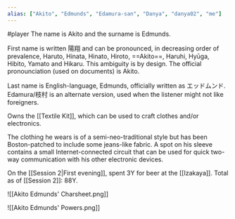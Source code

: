 ```yaml
---
alias: ["Akito", "Edmunds", "Edamura-san", "Danya", "danya02", "me"]
---
```

#player 
The name is Akito and the surname is Edmunds.

First name is written 陽翔 and can be pronounced, in decreasing order of prevalence, Haruto, Hinata, Hinato, Hiroto, ==Akito==, Haruhi, Hyūga, Hibito, Yamato and Hikaru. This ambiguity is by design. The official pronounciation (used on documents) is Akito.

Last name is English-language, Edmunds, officially written as エッドムンド. Edamura/枝村 is an alternate version, used when the listener might not like foreigners.

Owns the [[Textile Kit]], which can be used to craft clothes and/or electronics.

The clothing he wears is of a semi-neo-traditional style but has been Boston-patched to include some jeans-like fabric. A spot on his sleeve contains a small Internet-connected circuit that can be used for quick two-way communication with his other electronic devices. 

On the [[Session 2|First evening]], spent 3Y for beer at the [[Izakaya]]. Total as of [[Session 2]]: 88Y.



![[Akito Edmunds' Charsheet.png]]

![[Akito Edmunds' Powers.png]]